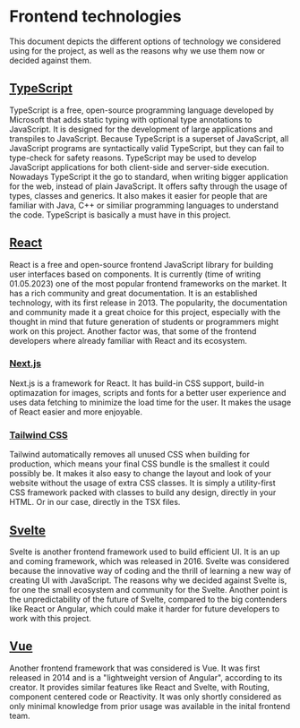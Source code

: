 # Frontend technologies
This document depicts the different options of technology we considered using for the project, as well as the reasons why we use them now or decided against them.

## [TypeScript](https://www.typescriptlang.org/)

TypeScript is a free, open-source programming language developed by Microsoft that adds static typing with optional type annotations to JavaScript. It is designed for the development of large applications and transpiles to JavaScript. Because TypeScript is a superset of JavaScript, all JavaScript programs are syntactically valid TypeScript, but they can fail to type-check for safety reasons.
TypeScript may be used to develop JavaScript applications for both client-side and server-side execution.
Nowadays TypeScript it the go to standard, when writing bigger application for the web, instead of plain JavaScript. It offers safty through the usage of types, classes and generics.
It also makes it easier for people that are familiar with Java, C++ or similiar programming languages to understand the code.
TypeScript is basically a must have in this project.

## [React](https://react.dev/)

React is a free and open-source frontend JavaScript library for building user interfaces based on components. It is currently (time of writing 01.05.2023) one of the most popular frontend frameworks on the market. It has a rich community and great documentation. It is an established technology, with its first release in 2013.
The popularity, the documentation and community made it a great choice for this project, especially with the thought in mind that future generation of students or programmers might work on this project.
Another factor was, that some of the frontend developers where already familiar with React and its ecosystem.

### [Next.js](https://nextjs.org/)

Next.js is a framework for React. It has build-in CSS support, build-in optimazation for images, scripts and fonts for a better user experience and uses data fetching to minimize the load time for the user.
It makes the usage of React easier and more enjoyable.

### [Tailwind CSS](https://tailwindcss.com/)

Tailwind automatically removes all unused CSS when building for production, which means your final CSS bundle is the smallest it could possibly be. It makes it also easy to change the layout and look of your website without the usage of extra CSS classes.
It is simply a utility-first CSS framework packed with classes to build any design, directly in your HTML. Or in our case, directly in the TSX files.

## [Svelte](https://svelte.dev/)

Svelte is another frontend framework used to build efficient UI. It is an up and coming framework, which was released in 2016. Svelte was considered because the innovative way of coding and the thrill of learning a new way of creating UI with JavaScript.
The reasons why we decided against Svelte is, for one the small ecosystem and community for the Svelte. Another point is the unpredictability of the future of Svelte, compared to the big contenders like React or Angular, which could make it harder for future developers to work with this project.

## [Vue](https://vuejs.org/)

Another frontend framework that was considered is Vue. It was first released in 2014 and is a "lightweight version of Angular", according to its creator. It provides similar features like React and Svelte, with Routing, component centered code or Reactivity.
It was only shortly considered as only minimal knowledge from prior usage was available in the inital frontend team.
